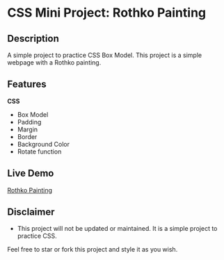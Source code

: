 # CSS Mini Project: Rothko Painting

## Description

A simple project to practice CSS Box Model. This project is a simple webpage with a Rothko painting.

## Features

**CSS**

-   Box Model
-   Padding
-   Margin
-   Border
-   Background Color
-   Rotate function

## Live Demo

[Rothko Painting](https://quintin-dev.github.io/CSS_Mini-Projects_Rothko_Painting/)

## Disclaimer

-   This project will not be updated or maintained. It is a simple project to practice CSS.

Feel free to star or fork this project and style it as you wish.
